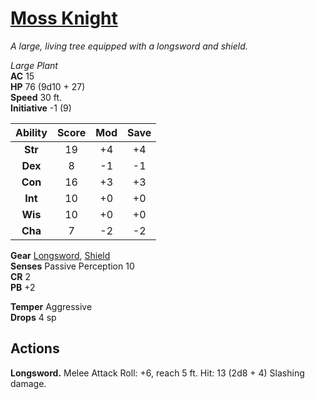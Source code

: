 # [Moss Knight](https://hollowknight.wiki/w/Moss_Knight)

*A large, living tree equipped with a longsword and shield.*

*Large Plant*  
**AC** 15  
**HP** 76 (9d10 + 27)  
**Speed** 30 ft.  
**Initiative** -1 (9)  

| Ability | Score | Mod | Save |
|:-------:|:-----:|:---:|:----:|
| **Str** | 19    | +4  | +4   |
| **Dex** | 8     | -1  | -1   |
| **Con** | 16    | +3  | +3   |
| **Int** | 10    | +0  | +0   |
| **Wis** | 10    | +0  | +0   |
| **Cha** | 7     | -2  | -2   |

**Gear** [Longsword](https://5e.tools/items.html#longsword_xphb), [Shield](https://5e.tools/items.html#shield_xphb)  
**Senses** Passive Perception 10  
**CR** 2  
**PB** +2  

**Temper** Aggressive  
**Drops** 4 sp  

## Actions

**Longsword.** Melee Attack Roll: +6, reach 5 ft. Hit: 13 (2d8 + 4) Slashing damage.
